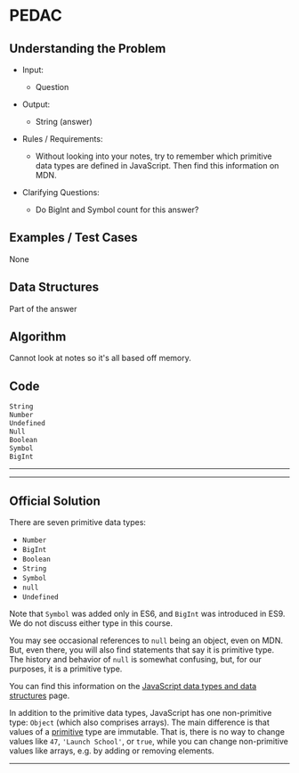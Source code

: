 # PEDAC

## Understanding the Problem

- Input:

  - Question

- Output:

  - String (answer)

- Rules / Requirements:

  - Without looking into your notes, try to remember which primitive data types are defined in JavaScript. Then find this information on MDN.

- Clarifying Questions:
  - Do BigInt and Symbol count for this answer?

## Examples / Test Cases

None

## Data Structures

Part of the answer

## Algorithm

Cannot look at notes so it's all based off memory.

## Code

```txt
String
Number
Undefined
Null
Boolean
Symbol
BigInt
```

---

---

## Official Solution

There are seven primitive data types:

- `Number`
- `BigInt`
- `Boolean`
- `String`
- `Symbol`
- `null`
- `Undefined`

Note that `Symbol` was added only in ES6, and `BigInt` was introduced in ES9. We do not discuss either type in this course.

You may see occasional references to `null` being an object, even on MDN. But, even there, you will also find statements that say it is primitive type. The history and behavior of `null` is somewhat confusing, but, for our purposes, it is a primitive type.

You can find this information on the [JavaScript data types and data structures](https://developer.mozilla.org/en-US/docs/Web/JavaScript/Data_structures) page.

In addition to the primitive data types, JavaScript has one non-primitive type: `Object` (which also comprises arrays). The main difference is that values of a [primitive](https://developer.mozilla.org/en-US/docs/Glossary/Primitive) type are immutable. That is, there is no way to change values like `47`, `'Launch School'`, or `true`, while you can change non-primitive values like arrays, e.g. by adding or removing elements.

---
